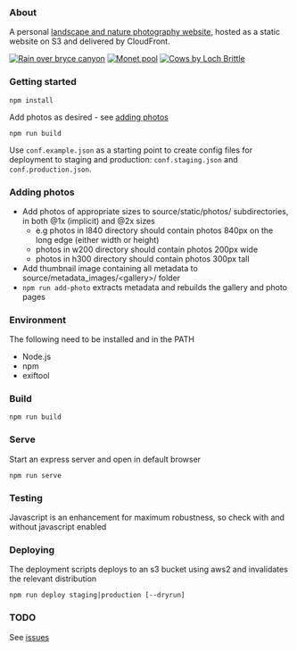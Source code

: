 ### About

A personal [landscape and nature photography website](https://www.markfisher.photo), hosted as a static website on S3 and delivered by CloudFront.

[![Rain over bryce canyon](https://production-markfisher-photo.s3.eu-west-2.amazonaws.com/photos/w200/rain-over-bryce-canyon.jpg)](https://www.markfisher.photo/landscapes/rain-over-bryce-canyon)
[![Monet pool](https://production-markfisher-photo.s3.eu-west-2.amazonaws.com/photos/w200/monet-pool.jpg)](https://www.markfisher.photo/plants/monet-pool)
[![Cows by Loch Brittle](https://production-markfisher-photo.s3.eu-west-2.amazonaws.com/photos/w200/cows-by-loch-brittle.jpg)](https://www.markfisher.photo/animals/cows-by-loch-brittle)

### Getting started

```
npm install
```

Add photos as desired - see [adding photos](#adding-photos)

```
npm run build
```

Use `conf.example.json` as a starting point to create config files for deployment to staging and production: `conf.staging.json` and `conf.production.json`.


### Adding photos

* Add photos of appropriate sizes to source/static/photos/ subdirectories, in both @1x (implicit) and @2x sizes
    * e.g photos in l840 directory should contain photos 840px on the long edge (either width or height)
    * photos in w200 directory should contain photos 200px wide
    * photos in h300 directory should contain photos 300px tall
* Add thumbnail image containing all metadata to source/metadata_images/&lt;gallery&gt;/ folder
* `npm run add-photo` extracts metadata and rebuilds the gallery and photo pages

### Environment

The following need to be installed and in the PATH

  * Node.js
  * npm
  * exiftool

### Build

```
npm run build
```

### Serve

Start an express server and open in default browser

```
npm run serve
```

### Testing

Javascript is an enhancement for maximum robustness, so check with and without javascript enabled


### Deploying

The deployment scripts deploys to an s3 bucket using aws2 and invalidates the relevant distribution

```
npm run deploy staging|production [--dryrun]
```

### TODO

See [issues](https://github.com/muster-mark/mark-fisher-photography/issues)
